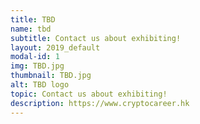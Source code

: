 ```yaml
---
title: TBD
name: tbd
subtitle: Contact us about exhibiting!
layout: 2019_default
modal-id: 1
img: TBD.jpg
thumbnail: TBD.jpg
alt: TBD logo
topic: Contact us about exhibiting!
description: https://www.cryptocareer.hk
---
```

